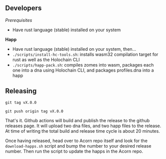
## Developers

_Prerequisites_

- Have rust language (stable) installed on your system

**Happ**

- Have rust language (stable) installed on your system, then...
- `./scripts/install-hc-tools.sh`: installs wasm32 compilation target for rust as well as the Holochain CLI
- `./scripts/happ-pack.sh`: compiles zomes into wasm, packages each one into a dna using Holochain CLI, and packages profiles.dna into a happ 

## Releasing

`git tag vX.0.0`

`git push origin tag vX.0.0`

That's it. Github actions will build and publish the release to the github releases page.
It will upload two dna files, and two happ files to the release. At time of writing the total build and release time cycle is about 20 minutes.

Once having released, head over to Acorn repo itself and look for the `download-happs.sh` script and bump the number to your desired release number. Then run the script to update the happs in the Acorn repo.